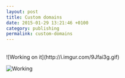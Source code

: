 ```yaml
---
layout: post
title: Custom domains
date: 2015-01-29 13:21:46 +0100
category: publishing
permalink: custom-domains
---
```


<br>
![Working on it](http://i.imgur.com/9Jfai3g.gif)

![Working](http://i.imgur.com/tx7WS.gif)
